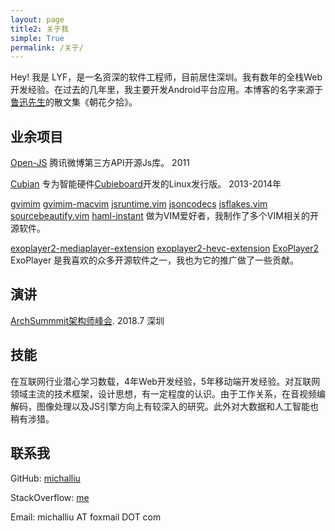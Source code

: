 ```yaml
---
layout: page
title2: 关于我
simple: True
permalink: /关于/
---
```


Hey! 我是 LYF，是一名资深的软件工程师，目前居住深圳。我有数年的全栈Web开发经验。在过去的几年里，我主要开发Android平台应用。本博客的名字来源于[鲁迅先生]((https://en.wikipedia.org/wiki/Lu_Xun))的散文集《朝花夕拾》。

业余项目
--------
[Open-JS](https://github.com/michalliu/open-js) 腾讯微博第三方API开源Js库。 2011

[Cubian](http://cubian.org) 专为智能硬件[Cubieboard](http://cubieboard.org/)开发的Linux发行版。 2013-2014年

[gvimim](https://github.com/michalliu/gvimim) [gvimim-macvim](https://github.com/michalliu/gvimim-macvim) [jsruntime.vim](https://github.com/michalliu/jsruntime.vim) [jsoncodecs](https://github.com/michalliu/jsoncodecs.vim) [jsflakes.vim](https://github.com/michalliu/jsflakes.vim) [sourcebeautify.vim](https://github.com/michalliu/sourcebeautify.vim) [haml-instant](https://github.com/michalliu/haml-instant) 做为VIM爱好者，我制作了多个VIM相关的开源软件。

[exoplayer2-mediaplayer-extension](https://github.com/michalliu/exoplayer2-mediaplayer-extension) [exoplayer2-hevc-extension](https://github.com/michalliu/exoplayer2-hevc-extension) [ExoPlayer2](https://github.com/michalliu/Google_ExoPlayer) ExoPlayer 是我喜欢的众多开源软件之一，我也为它的推广做了一些贡献。

演讲
------
[ArchSummmit架构师峰会](https://sz2018.archsummit.com/presentation/774). 2018.7 深圳

技能
-----
在互联网行业潜心学习数载，4年Web开发经验，5年移动端开发经验。对互联网领域主流的技术框架，设计思想，有一定程度的认识。由于工作关系，在音视频编解码，图像处理以及JS引擎方向上有较深入的研究。此外对大数据和人工智能也稍有涉猎。

联系我
--------
GitHub: [michalliu](https://github.com/michalliu)

StackOverflow: [me](https://stackoverflow.com/users/897889/)

Email: michalliu AT foxmail DOT com

